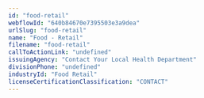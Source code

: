 ```yaml
---
id: "food-retail"
webflowId: "640b84670e7395503e3a9dea"
urlSlug: "food-retail"
name: "Food - Retail"
filename: "food-retail"
callToActionLink: "undefined"
issuingAgency: "Contact Your Local Health Department"
divisionPhone: "undefined"
industryId: "Food Retail"
licenseCertificationClassification: "CONTACT"
---
```


